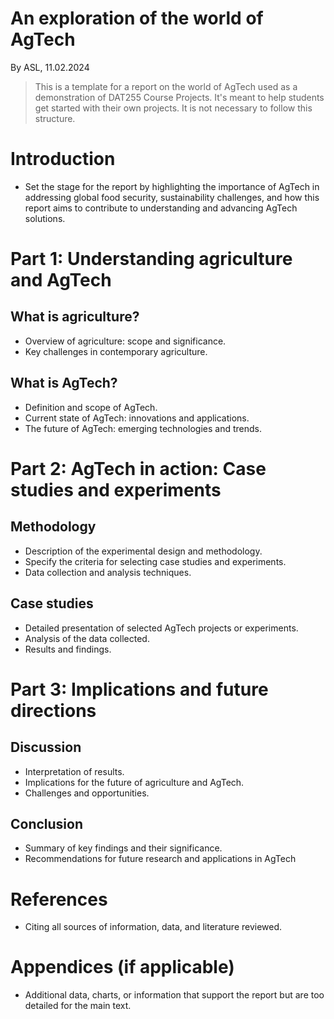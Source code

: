 # An exploration of the world of AgTech

By ASL, 11.02.2024

> This is a template for a report on the world of AgTech used as a demonstration of DAT255 Course Projects. It's meant to help students get started with their own projects. It is not necessary to follow this structure.

# Introduction
 * Set the stage for the report by highlighting the importance of AgTech in addressing global food security, sustainability challenges, and how this report aims to contribute to understanding and advancing AgTech solutions.

# Part 1: Understanding agriculture and AgTech

## What is agriculture? 
* Overview of agriculture: scope and significance.
* Key challenges in contemporary agriculture.

## What is AgTech?

* Definition and scope of AgTech.
* Current state of AgTech: innovations and applications.
* The future of AgTech: emerging technologies and trends.

# Part 2: AgTech in action: Case studies and experiments

## Methodology
* Description of the experimental design and methodology.
* Specify the criteria for selecting case studies and experiments.
* Data collection and analysis techniques.

## Case studies
* Detailed presentation of selected AgTech projects or experiments.
* Analysis of the data collected.
* Results and findings.

# Part 3: Implications and future directions

## Discussion
* Interpretation of results.
* Implications for the future of agriculture and AgTech.
* Challenges and opportunities.

## Conclusion
* Summary of key findings and their significance.
* Recommendations for future research and applications in AgTech

# References
* Citing all sources of information, data, and literature reviewed.

# Appendices (if applicable)
* Additional data, charts, or information that support the report but are too detailed for the main text.


